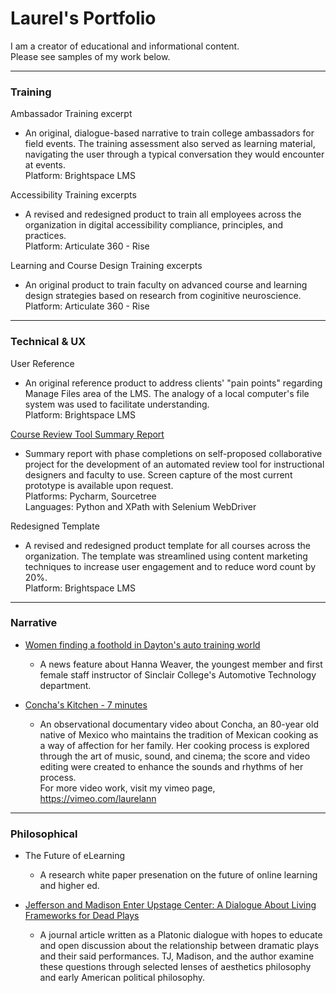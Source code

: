 # Laurel's Portfolio
I am a creator of educational and informational content.<br/>Please see samples of my work below.

---
### Training
Ambassador Training excerpt
- An original, dialogue-based narrative to train college ambassadors for field events. The training assessment also served as learning material, navigating the user through a typical conversation they would encounter at events.
<br/>Platform: Brightspace LMS

Accessibility Training excerpts
- A revised and redesigned product to train all employees across the organization in digital accessibility compliance, principles, and practices.
<br/>Platform: Articulate 360 - Rise

Learning and Course Design Training excerpts
- An original product to train faculty on advanced course and learning design strategies based on research from coginitive neuroscience.
<br/>Platform: Articulate 360 - Rise

---
### Technical & UX
User Reference
- An original reference product to address clients' "pain points" regarding Manage Files area of the LMS. The analogy of a local computer's file system was used to facilitate understanding.
<br/>Platform: Brightspace LMS

[Course Review Tool Summary Report](https://github.com/LaurelAP/Portfolio/blob/main/CourseReviewTool-SummaryMarch%202022.pdf)
- Summary report with phase completions on self-proposed collaborative project for the development of an automated review tool for instructional designers and faculty to use. Screen capture of the most current prototype is available upon request. 
<br/>Platforms: Pycharm, Sourcetree
<br/>Languages: Python and XPath with Selenium WebDriver

Redesigned Template
- A revised and redesigned product template for all courses across the organization. The template was streamlined using content marketing techniques to increase user engagement and to reduce word count by 20%.
<br/>Platform: Brightspace LMS

---
### Narrative
- [Women finding a foothold in Dayton's auto training world](https://www.daytondailynews.com/local/women-finding-a-foothold-in-daytons-auto-training-world/IHOCSAFZ3ZECFOHPMYFN3MM5E4/)
  - A news feature about Hanna Weaver, the youngest member and first female staff instructor of Sinclair College's Automotive Technology department.

- [Concha's Kitchen - 7 minutes](https://vimeo.com/27172500)
  - An observational documentary video about Concha, an 80-year old native of Mexico who maintains the tradition of Mexican cooking as a way of affection for her family. Her cooking process is explored through the art of music, sound, and cinema; the score and video editing were created to enhance the sounds and rhythms of her process.
<br/>For more video work, visit my vimeo page, https://vimeo.com/laurelann  

---
### Philosophical
- The Future of eLearning 
  - A research white paper presenation on the future of online learning and higher ed.
  
- [Jefferson and Madison Enter Upstage Center: A Dialogue About Living Frameworks for Dead Plays](http://www.etudesonline.com/sept2015painter.html) 
  - A journal article written as a Platonic dialogue with hopes to educate and open discussion about the relationship between dramatic plays and their said performances. TJ, Madison, and the author examine these questions through selected lenses of aesthetics philosophy and early American political philosophy.

